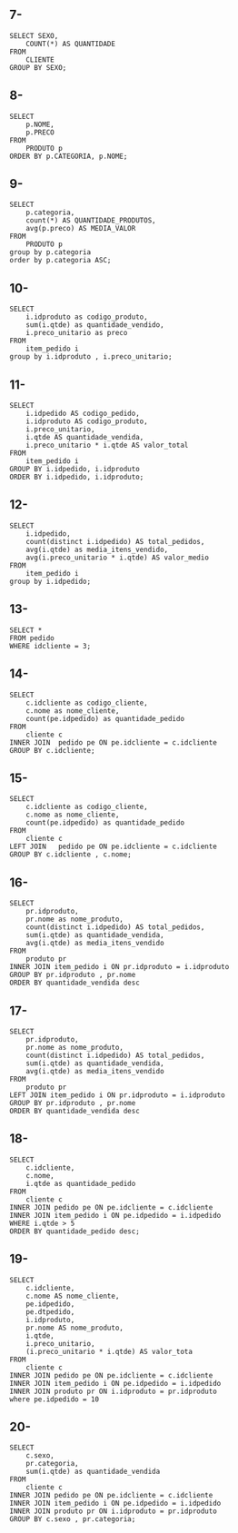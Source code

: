 ## 7-
    SELECT SEXO,
        COUNT(*) AS QUANTIDADE
    FROM
        CLIENTE
    GROUP BY SEXO;

## 8-
    SELECT
        p.NOME,
        p.PRECO
    FROM 
        PRODUTO p
    ORDER BY p.CATEGORIA, p.NOME;

## 9-
    SELECT 
        p.categoria,
		count(*) AS QUANTIDADE_PRODUTOS,
        avg(p.preco) AS MEDIA_VALOR
    FROM 
        PRODUTO p
    group by p.categoria
    order by p.categoria ASC;

## 10-
    SELECT 
        i.idproduto as codigo_produto,
		sum(i.qtde) as quantidade_vendido,
        i.preco_unitario as preco
    FROM 
        item_pedido i
    group by i.idproduto , i.preco_unitario;

## 11-
    SELECT
        i.idpedido AS codigo_pedido,
        i.idproduto AS codigo_produto,
        i.preco_unitario,
        i.qtde AS quantidade_vendida,
        i.preco_unitario * i.qtde AS valor_total
    FROM
        item_pedido i
    GROUP BY i.idpedido, i.idproduto
    ORDER BY i.idpedido, i.idproduto;

## 12-
    SELECT 
		i.idpedido,
        count(distinct i.idpedido) AS total_pedidos,
        avg(i.qtde) as media_itens_vendido,
		avg(i.preco_unitario * i.qtde) AS valor_medio   
    FROM 
        item_pedido i
    group by i.idpedido;


## 13-
    SELECT *
    FROM pedido 
    WHERE idcliente = 3;


## 14-
    SELECT
		c.idcliente as codigo_cliente,
        c.nome as nome_cliente,
        count(pe.idpedido) as quantidade_pedido
    FROM 
        cliente c
    INNER JOIN	pedido pe ON pe.idcliente = c.idcliente
    GROUP BY c.idcliente;


## 15-
    SELECT
		c.idcliente as codigo_cliente,
        c.nome as nome_cliente,
        count(pe.idpedido) as quantidade_pedido
    FROM 
        cliente c
    LEFT JOIN	pedido pe ON pe.idcliente = c.idcliente
    GROUP BY c.idcliente , c.nome;


## 16-
    SELECT
		pr.idproduto,
        pr.nome as nome_produto,
        count(distinct i.idpedido) AS total_pedidos,
        sum(i.qtde) as quantidade_vendida,
        avg(i.qtde) as media_itens_vendido
    FROM 
        produto pr
    INNER JOIN item_pedido i ON pr.idproduto = i.idproduto
    GROUP BY pr.idproduto , pr.nome
    ORDER BY quantidade_vendida desc

## 17-
    SELECT
		pr.idproduto,
        pr.nome as nome_produto,
        count(distinct i.idpedido) AS total_pedidos,
        sum(i.qtde) as quantidade_vendida,
        avg(i.qtde) as media_itens_vendido
    FROM 
        produto pr
    LEFT JOIN item_pedido i ON pr.idproduto = i.idproduto
    GROUP BY pr.idproduto , pr.nome
    ORDER BY quantidade_vendida desc

## 18-
    SELECT
		c.idcliente,
        c.nome,
        i.qtde as quantidade_pedido
    FROM 
        cliente c
    INNER JOIN pedido pe ON pe.idcliente = c.idcliente
    INNER JOIN item_pedido i ON pe.idpedido = i.idpedido
    WHERE i.qtde > 5
    ORDER BY quantidade_pedido desc;

## 19-
    SELECT 
		c.idcliente,
		c.nome AS nome_cliente,
		pe.idpedido,
		pe.dtpedido,
		i.idproduto,
		pr.nome AS nome_produto,
		i.qtde,
		i.preco_unitario,
		(i.preco_unitario * i.qtde) AS valor_tota
    FROM 
        cliente c
    INNER JOIN pedido pe ON pe.idcliente = c.idcliente
    INNER JOIN item_pedido i ON pe.idpedido = i.idpedido
    INNER JOIN produto pr ON i.idproduto = pr.idproduto
    where pe.idpedido = 10

## 20-
    SELECT 
		c.sexo,
		pr.categoria,
		sum(i.qtde) as quantidade_vendida
    FROM 
        cliente c
    INNER JOIN pedido pe ON pe.idcliente = c.idcliente
    INNER JOIN item_pedido i ON pe.idpedido = i.idpedido
    INNER JOIN produto pr ON i.idproduto = pr.idproduto
    GROUP BY c.sexo , pr.categoria;